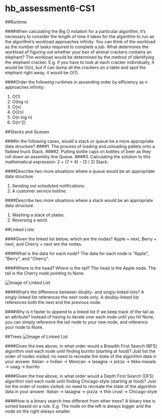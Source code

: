 # hb_assessment6-CS1

##Runtime

####When calculating the Big O notation for a particular algorithm, it’s necessary to consider the length of time it takes for the algorithm to run as the algorithm’s workload approaches infinity. You can think of the workload as the number of tasks required to complete a job. What determines the workload of figuring out whether your box of animal crackers contains an elephant?
The workload would be determined by the method of identifying the elephant cracker. E.g. if you have to look at each cracker individually, it would be O(n), but if can dump all the crackers on a table and spot the elephant right away, it would be O(1).

####Order the following runtimes in ascending order by efficiency as n approaches infinity:
1. O(1)
2. O(log n)
3. O(n)
4. O(2n)
5. O(n log n)
6. O(n^2)



##Stacks and Queues

####In the following cases, would a stack or queue be a more appropriate data structure?
####1. The process of loading and unloading pallets onto a flatbed truck
Stack.
####2. Putting bottle caps on bottles of beer as they roll down an assembly line
Queue.
####3. Calculating the solution to this mathematical expression: 2 + (7 * 4) - (3 / 2)
Stack.

####Describe two more situations where a queue would be an appropriate data structure.
1. Sending out scheduled notifications.
2. A customer service hotline.

####Describe two more situations where a stack would be an appropriate data structure.
1. Washing a stack of plates.
2. Reversing a word.

##Linked Lists

####Given the linked list below, which are the nodes?
Apple + next, Berry + next, and Cherry + next are the nodes.

####What is the data for each node? 
The data for each node is "Apple", "Berry", and "Cherry".

####Where is the head? Where is the tail? 
The head is the Apple node. The tail is the Cherry node pointing to None.

![Image of Linked List](http://fellowship.hackbrightacademy.com/materials/skills/cs-data-struct-1/_images/graphviz-9d1bfe45f44c3720814826a4b6a956a85f2802e6.svg)

####What’s the difference between doubly- and singly-linked lists?
A singly-linked list references the next node only.
A doubly-linked list references both the next and the previous node.

####Why is it faster to append to a linked list if we keep track of the tail as an attribute?
Instead of having to iterate over each node until you hit None, you can simply reference the tail node to your new node, and reference your node to None.

##Trees
![Image of Linked List](http://fellowship.hackbrightacademy.com/materials/skills/cs-data-struct-1/_images/graphviz-e013ff86fe5c8eeebf4b3b0ae8bf151ce3262e54.svg)

####Given the tree above, in what order would a Breadth First Search (BFS) algorithm visit each node until finding burrito (starting at food)? Just list the order of nodes visited; no need to recreate the state of the algorithm data in your answer.
Italian -> Indian -> Mexican -> lasagna -> pizza -> tikka masala -> saag -> burrito

####Given the tree above, in what order would a Depth First Search (DFS) algorithm visit each node until finding Chicago-style (starting at food)? Just list the order of nodes visited; no need to recreate the state of the algorithm data in your answer.
Italian -> lasagna -> pizza -> thin crust -> Chicago-style

####How is a binary search tree different from other trees?
A binary tree is sorted based on a rule. E.g. The node on the left is always bigger and the node on the right always smaller. 
